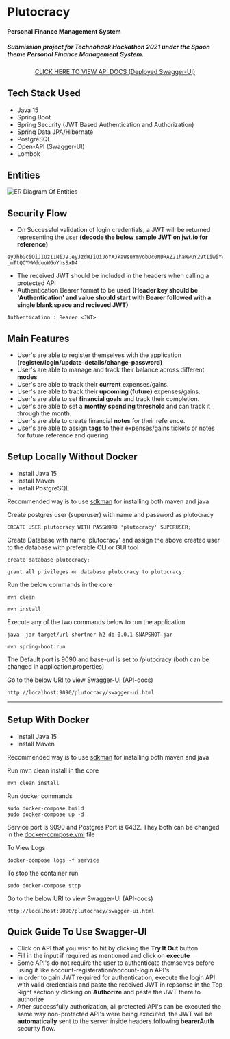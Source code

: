 # Plutocracy
#### Personal Finance Management System

##### Submission project for Technohack Hackathon 2021 under the Spoon theme Personal Finance Management System.

<center>
	<a target='_blank' href='https://plutocracy.herokuapp.com/plutocracy/swagger-ui.html'>CLICK HERE TO VIEW API DOCS (Deployed Swagger-UI)</a>
</center>

## Tech Stack Used 
* Java 15
* Spring Boot
* Spring Security (JWT Based Authentication and Authorization)
* Spring Data JPA/Hibernate
* PostgreSQL
* Open-API (Swagger-UI)
* Lombok

## Entities
![ER Diagram Of Entities](https://user-images.githubusercontent.com/69693621/119144218-182d8900-ba66-11eb-95d1-5fe24bbc3f6f.jpeg)

## Security Flow
* On Successful validation of login credentials, a JWT will be returned representing the user **(decode the below sample JWT on jwt.io for reference)**

```
eyJhbGciOiJIUzI1NiJ9.eyJzdWIiOiJoYXJkaWsuYmVobDc0NDRAZ21haWwuY29tIiwiYWNjb3VudF9jcmVhdGlvbl90aW1lc3RhbXAiOiIyMDIxLTA1LTIyVDExOjIyOjE5LjQ5MTQ4NiIsInVzZXJfaWQiOiIzODQ3ZjYxYy1hNjc0LTQ0N2UtYmQ0ZC0wZThhODk3NTg2YmQiLCJ0b3RhbF9iYWxhbmNlX2lkIjoiMWQyZWNiMzctMDNkNS00YjhhLWI0Y2MtMDllZTBmYjQwMDM3Iiwic2NvcGUiOiJ1c2VyIiwibmFtZSI6IkhhcmRpayBCZWhsIiwiZXhwIjoxNjIxNzA4NDE0LCJpYXQiOjE2MjE2NzI0MTR9.XaqcTVYUuBIBtp74pJK-_mTtQCYMWdduoWGoYhsSxD4
```
* The received JWT should be included in the headers when calling a protected API
* Authentication Bearer format to be used **(Header key should be 'Authentication' and value should start with Bearer followed with a single blank space and recieved JWT)**

```
Authentication : Bearer <JWT>
```

## Main Features
* User's are able to register themselves with the application **(register/login/update-details/change-password)**
* User's are able to manage and track their balance across different **modes**
* User's are able to track their **current** expenses/gains.
* User's are able to track their **upcoming (future)** expenses/gains.
* User's are able to set **financial goals** and track their completion.
* User's are able to set a **monthy spending threshold** and can track it through the month.
* User's are able to create financial **notes** for their reference.
* User's are able to assign **tags** to their expenses/gains tickets or notes for future reference and quering


## Setup Locally Without Docker

* Install Java 15
* Install Maven
* Install PostgreSQL

Recommended way is to use [sdkman](https://sdkman.io/) for installing both maven and java

Create postgres user (superuser) with name and password as plutocracy

```
CREATE USER plutocracy WITH PASSWORD 'plutocracy' SUPERUSER;
```
Create Database with name 'plutocracy' and assign the above created user to the database with preferable CLI or GUI tool

```
create database plutocracy;
```

```
grant all privileges on database plutocracy to plutocracy;
```

Run the below commands in the core

```
mvn clean
```

```
mvn install
```

Execute any of the two commands below to run the application

```
java -jar target/url-shortner-h2-db-0.0.1-SNAPSHOT.jar
```

```
mvn spring-boot:run
```

The Default port is 9090 and base-url is set to /plutocracy (both can be changed in application.properties)

Go to the below URI to view Swagger-UI (API-docs)

```
http://localhost:9090/plutocracy/swagger-ui.html
```

---

## Setup With Docker
* Install Java 15
* Install Maven

Recommended way is to use [sdkman](https://sdkman.io/) for installing both maven and java

Run mvn clean install in the core

```
mvn clean install
```

Run docker commands

```
sudo docker-compose build
sudo docker-compose up -d
```

Service port is 9090 and Postgres Port is 6432. They both can be changed in the [docker-compose.yml](docker-compose.yml) file

To View Logs

```
docker-compose logs -f service
```

To stop the container run

```
sudo docker-compose stop
```

Go to the below URI to view Swagger-UI (API-docs)

```
http://localhost:9090/plutocracy/swagger-ui.html
```

## Quick Guide To Use Swagger-UI

* Click on API that you wish to hit by clicking the **Try It Out** button
* Fill in the input if required as mentioned and click on **execute**
* Some API's do not require the user to authenticate themselves before using it like account-registeration/account-login API's
* In order to gain JWT required for authentication, execute the login API with valid credentials and paste the received JWT in repsonse in the Top Right section y clicking on **Authorize** and paste the JWT there to authorize
* After successfully authorization, all protected API's can be executed the same way non-protected API's were being executed, the JWT will be **automatically** sent to the server inside headers following **bearerAuth** security flow. 

